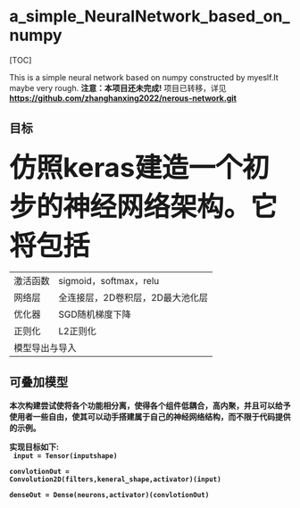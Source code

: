 # a_simple_NeuralNetwork_based_on_numpy

[TOC]

This is a simple neural network based on numpy constructed by myeslf.It maybe very rough.
__注意：本项目还未完成!__
项目已转移，详见
<strong>https://github.com/zhanghanxing2022/nerous-network.git<strong>
## 目标

<font size = 20>仿照keras建造一个初步的神经网络架构。它将包括</font><br>
<table>
  <tr>
<td>激活函数</td><td>sigmoid，softmax，relu</td>
  </tr>
  <tr>
<td>网络层</td><td>全连接层，2D卷积层，2D最大池化层</td>
    </tr>
  <tr>
    <td>优化器</td><td>SGD随机梯度下降</td>
    </tr>
  <tr>
  <td>正则化</td><td>L2正则化</td>
  </tr>
  <tr>
    <td colspan = 2>模型导出与导入</td>
    </tr>
  </table>
  
  ## 可叠加模型
  
  本次构建尝试使将各个功能相分离，使得各个组件低耦合，高内聚，并且可以给予使用者一些自由，使其可以动手搭建属于自己的神经网络结构，而不限于代码提供的示例。
  
  实现目标如下:<br>
  <code>
  input = Tensor(inputshape)</code><br><code>
  convlotionOut = Convolution2D(filters,keneral_shape,activator)(input)</code><br><code>
  denseOut = Dense(neurons,activator)(convlotionOut)</code>

  
